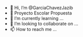 - 👋 Hi, I’m @GarciaChavezJazib
- 👀 Proyecto Escolar Propuesta 
- 🌱 I’m currently learning ...
- 💞️ I’m looking to collaborate on ...
- 📫 How to reach me ...

<!---
GarciaChavezJazib/GarciaChavezJazib is a ✨ special ✨ repository because its `README.md` (this file) appears on your GitHub profile.
You can click the Preview link to take a look at your changes.
--->
